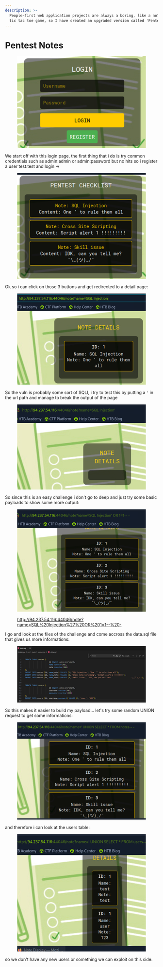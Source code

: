 ```yaml
---
description: >-
  People-first web application projects are always a boring, like a note or a
  tic tac toe game, so I have created an upgraded version called 'Pentest Note'!
---
```


# Pentest Notes

<figure><img src="../../../../../.gitbook/assets/image (8) (1) (1) (1) (1) (1) (1) (1) (1) (1) (1) (1) (1) (1) (1) (1).png" alt=""><figcaption></figcaption></figure>

We start off with this login page, the first thing that i do is try common credentials such as admin:admin or admin:password but no hits so i register a user test:test and login ->

<figure><img src="../../../../../.gitbook/assets/image (1) (1) (1) (1) (1) (1) (1) (1) (1) (1) (1) (1) (1) (1) (1) (1) (1) (1) (1) (1) (1) (1) (1) (1) (1) (1) (1) (1) (1) (1) (1) (1) (1) (1).png" alt=""><figcaption></figcaption></figure>

Ok so i can click on those 3 buttons and get redirected to a detail page:&#x20;

<figure><img src="../../../../../.gitbook/assets/image (2) (1) (1) (1) (1) (1) (1) (1) (1) (1) (1) (1) (1) (1) (1) (1) (1) (1) (1) (1) (1) (1) (1) (1) (1) (1) (1) (1) (1) (1) (1) (1).png" alt=""><figcaption></figcaption></figure>

So the vuln is probably some sort of SQLI, i try to test this by putting a `'` in the url path and manage to break the output of the page

<figure><img src="../../../../../.gitbook/assets/image (3) (1) (1) (1) (1) (1) (1) (1) (1) (1) (1) (1) (1) (1) (1) (1) (1) (1) (1) (1) (1) (1) (1) (1) (1) (1) (1) (1).png" alt=""><figcaption></figcaption></figure>

So since this is an easy challenge i don't go to deep and just try some basic payloads to show some more output:

<figure><img src="../../../../../.gitbook/assets/image (4) (1) (1) (1) (1) (1) (1) (1) (1) (1) (1) (1) (1) (1) (1) (1) (1) (1) (1) (1) (1) (1) (1) (1) (1) (1).png" alt=""><figcaption><p><a href="http://94.237.54.116:44046/note?name=SQL%20Injection%27%20OR%201=1--%20-">http://94.237.54.116:44046/note?name=SQL%20Injection%27%20OR%201=1--%20-</a></p></figcaption></figure>

I go and look at the files of the challenge and come accross the data.sql file that gives us more informations:

<figure><img src="../../../../../.gitbook/assets/image (5) (1) (1) (1) (1) (1) (1) (1) (1) (1) (1) (1) (1) (1) (1) (1) (1) (1) (1) (1) (1) (1).png" alt=""><figcaption></figcaption></figure>

So this makes it easier to build my payload... let's try some random UNION request to get some informations:

<figure><img src="../../../../../.gitbook/assets/image (6) (1) (1) (1) (1) (1) (1) (1) (1) (1) (1) (1) (1) (1) (1) (1) (1) (1) (1) (1) (1) (1).png" alt=""><figcaption></figcaption></figure>

and therefore i can look at the users table:

<figure><img src="../../../../../.gitbook/assets/image (7) (1) (1) (1) (1) (1) (1) (1) (1) (1) (1) (1) (1) (1) (1) (1) (1) (1) (1) (1).png" alt=""><figcaption></figcaption></figure>

so we don't have any new users or something we can exploit on this side.
